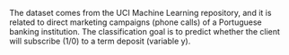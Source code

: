 
The dataset comes from the UCI Machine Learning repository, and it is related to direct marketing campaigns 
(phone calls) of a Portuguese banking institution. 
The classification goal is to predict whether the client will subscribe (1/0) to a term deposit (variable y).
